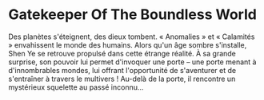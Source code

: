 # Gatekeeper Of The Boundless World
Des planètes s'éteignent, des dieux tombent. « Anomalies » et « Calamités » envahissent le monde des humains. Alors qu'un âge sombre s'installe, Shen Ye se retrouve propulsé dans cette étrange réalité. À sa grande surprise, son pouvoir lui permet d'invoquer une porte – une porte menant à d'innombrables mondes, lui offrant l'opportunité de s'aventurer et de s'entraîner à travers le multivers ! Au-delà de la porte, il rencontre un mystérieux squelette au passé inconnu…